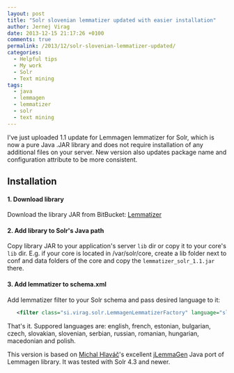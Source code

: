 ```yaml
---
layout: post
title: "Solr slovenian lemmatizer updated with easier installation"
author: Jernej Virag
date: 2013-12-15 21:17:26 +0100
comments: true
permalink: /2013/12/solr-slovenian-lemmatizer-updated/
categories:
  - Helpful tips
  - My work
  - Solr
  - Text mining
tags:
  - java
  - lemmagen
  - lemmatizer
  - solr
  - text mining
---
```

I've just uploaded 1.1 update for Lemmagen lemmatizer for Solr, which is now a pure Java .JAR library and does not require installation of any additional files on your server. 
New version also updates package name and configuration attribute to be more consistent.

## Installation

#### 1. Download library

Download the library JAR from BitBucket: [Lemmatizer][1]

#### 2. Add library to Solr's Java path

Copy library JAR to your application's server `lib` dir or copy it to your core's `lib` dir.  E.g. if your core is located in /var/solr/core, create a lib folder next to conf and data folders of the core and copy the `lemmatizer_solr_1.1.jar` there.

#### 3. Add lemmatizer to schema.xml

Add lemmatizer filter to your Solr schema and pass desired language to it:

``` xml
   <filter class="si.virag.solr.LemmagenLemmatizerFactory" language="slovenian" />
```

That's it. Suppored languages are: english, french, estonian, bulgarian, czech, slovakian, slovenian, serbian, russian, romanian, hungarian, macedonian and polish.

This version is based on [Michal Hlaváč][3]'s excellent [jLemmaGen][2] Java port of Lemmagen library. It was tested with Solr 4.3 and newer.

  [1]: https://bitbucket.org/mavrik/slovene_lemmatizer/downloads/lemmatizer_solr_1.1.jar 
  [2]: https://bitbucket.org/hlavki/jlemmagen
  [3]: http://blog.hlavki.eu/
